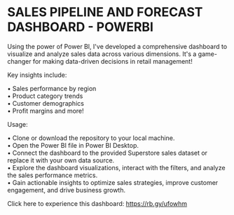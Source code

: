 # SALES PIPELINE AND FORECAST DASHBOARD - POWERBI

Using the power of Power Bl, I've developed a comprehensive dashboard to visualize and analyze sales data across various dimensions. It's a game-changer for making data-driven decisions in retail management!

Key insights include:<br />

• Sales performance by region<br />
• Product category trends<br />
• Customer demographics<br />
• Profit margins and more!<br />

Usage:<br />

• Clone or download the repository to your local machine.<br />
• Open the Power BI file in Power BI Desktop.<br />
• Connect the dashboard to the provided Superstore sales dataset or replace it with your own data source.<br />
• Explore the dashboard visualizations, interact with the filters, and analyze the sales performance metrics.<br />
• Gain actionable insights to optimize sales strategies, improve customer engagement, and drive business growth.<br />

Click here to experience this dashboard: https://rb.gy/ufowhm

